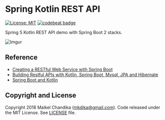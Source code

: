 # Spring Kotlin REST API

[![License: MIT](https://img.shields.io/badge/License-MIT-blue.svg)](/LICENSE)
[![codebeat badge](https://codebeat.co/badges/6d2b15f0-63b8-4a44-be7a-3a9c0e077040)](https://codebeat.co/projects/github-com-mkdika-spring5-kotlin-api-master)

Spring 5 Kotlin REST API demo with Spring Boot 2 stacks.

![Imgur](https://i.imgur.com/F1ySiaN.png)


## Reference

- [Creating a RESTful Web Service with Spring Boot](https://kotlinlang.org/docs/tutorials/spring-boot-restful.html)
- [Building Restful APIs with Kotlin, Spring Boot, Mysql, JPA and Hibernate](https://www.callicoder.com/kotlin-spring-boot-mysql-jpa-hibernate-rest-api-tutorial/)
- [Spring Boot and Kotlin](https://www.baeldung.com/spring-boot-kotlin)

## Copyright and License

Copyright 2018 Maikel Chandika (mkdika@gmail.com). Code released under the
MIT License. See [LICENSE](/LICENSE) file.